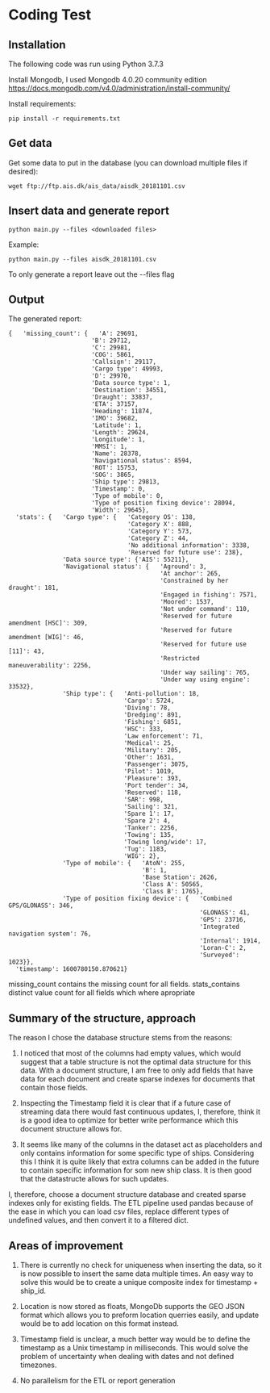 # Coding Test

## Installation
The following code was run using Python 3.7.3  

Install Mongodb, I used Mongodb 4.0.20 community edition
https://docs.mongodb.com/v4.0/administration/install-community/  
  
Install requirements: 
 ```
pip install -r requirements.txt 
 ```
 
## Get data
 Get some data to put in the database (you can download multiple files if desired):  
 ```
 wget ftp://ftp.ais.dk/ais_data/aisdk_20181101.csv
 ```
 
 ## Insert data and generate report
 ```
 python main.py --files <downloaded files>  
 ```
 Example:
 ```
 python main.py --files aisdk_20181101.csv
 ```
  
 To only generate a report leave out the --files flag
  
  ## Output
  The generated report:
  ```
{   'missing_count': {   'A': 29691,
                         'B': 29712,
                         'C': 29981,
                         'COG': 5861,
                         'Callsign': 29117,
                         'Cargo type': 49993,
                         'D': 29970,
                         'Data source type': 1,
                         'Destination': 34551,
                         'Draught': 33837,
                         'ETA': 37157,
                         'Heading': 11874,
                         'IMO': 39682,
                         'Latitude': 1,
                         'Length': 29624,
                         'Longitude': 1,
                         'MMSI': 1,
                         'Name': 28378,
                         'Navigational status': 8594,
                         'ROT': 15753,
                         'SOG': 3865,
                         'Ship type': 29813,
                         'Timestamp': 0,
                         'Type of mobile': 0,
                         'Type of position fixing device': 28094,
                         'Width': 29645},
    'stats': {   'Cargo type': {   'Category OS': 138,
                                   'Category X': 888,
                                   'Category Y': 573,
                                   'Category Z': 44,
                                   'No additional information': 3338,
                                   'Reserved for future use': 238},
                 'Data source type': {'AIS': 55211},
                 'Navigational status': {   'Aground': 3,
                                            'At anchor': 265,
                                            'Constrained by her draught': 181,
                                            'Engaged in fishing': 7571,
                                            'Moored': 1537,
                                            'Not under command': 110,
                                            'Reserved for future amendment [HSC]': 309,
                                            'Reserved for future amendment [WIG]': 46,
                                            'Reserved for future use [11]': 43,
                                            'Restricted maneuverability': 2256,
                                            'Under way sailing': 765,
                                            'Under way using engine': 33532},
                 'Ship type': {   'Anti-pollution': 18,
                                  'Cargo': 5724,
                                  'Diving': 78,
                                  'Dredging': 891,
                                  'Fishing': 6851,
                                  'HSC': 333,
                                  'Law enforcement': 71,
                                  'Medical': 25,
                                  'Military': 205,
                                  'Other': 1631,
                                  'Passenger': 3075,
                                  'Pilot': 1019,
                                  'Pleasure': 393,
                                  'Port tender': 34,
                                  'Reserved': 118,
                                  'SAR': 998,
                                  'Sailing': 321,
                                  'Spare 1': 17,
                                  'Spare 2': 4,
                                  'Tanker': 2256,
                                  'Towing': 135,
                                  'Towing long/wide': 17,
                                  'Tug': 1183,
                                  'WIG': 2},
                 'Type of mobile': {   'AtoN': 255,
                                       'B': 1,
                                       'Base Station': 2626,
                                       'Class A': 50565,
                                       'Class B': 1765},
                 'Type of position fixing device': {   'Combined GPS/GLONASS': 346,
                                                       'GLONASS': 41,
                                                       'GPS': 23716,
                                                       'Integrated navigation system': 76,
                                                       'Internal': 1914,
                                                       'Loran-C': 2,
                                                       'Surveyed': 1023}},
    'timestamp': 1600780150.870621}
  ```   
  
  missing_count contains the missing count for all fields.
  stats_contains distinct value count for all fields which where apropriate
  
  ## Summary of the structure, approach
  The reason I chose the database structure stems from the reasons:  
  
  1. I noticed that most of the columns had empty values, which would suggest that a table structure is not the optimal data structure for this data. With a document structure, I am free to only add fields that have data for each document and create sparse indexes for documents that contain those fields.
  
  2. Inspecting the Timestamp field it is clear that if a future case of streaming data there would fast continuous updates, I, therefore, think it is a good idea to optimize for better write performance which this document structure allows for.
  
  3. It seems like many of the columns in the dataset act as placeholders and only contains information for some specific type of ships. Considering this I think it is quite likely that extra columns can be added in the future to contain specific information for som new ship class. It is then good that the datastructe allows for such updates.
  
  I, therefore, choose a document structure database and created sparse indexes only for existing fields.
  The ETL pipeline used pandas because of the ease in which you can load csv files, replace different types of undefined values, and then convert it to a filtered dict.
  
  ## Areas of improvement
  1. There is currently no check for uniqueness when inserting the data, so it is now possible to insert the same data multiple times. An easy way to solve this would be to create a unique composite index for timestamp + ship_id.
  
  2. Location is now stored as floats, MongoDb supports the GEO JSON format which allows you to preform location querries easily, and update would be to add location on this format instead.
  
  3. Timestamp field is unclear, a much better way would be to define the timestamp as a Unix timestamp in milliseconds. This would solve the problem of uncertainty when dealing with dates and not defined timezones.
  
  4. No parallelism for the ETL or report generation
  
